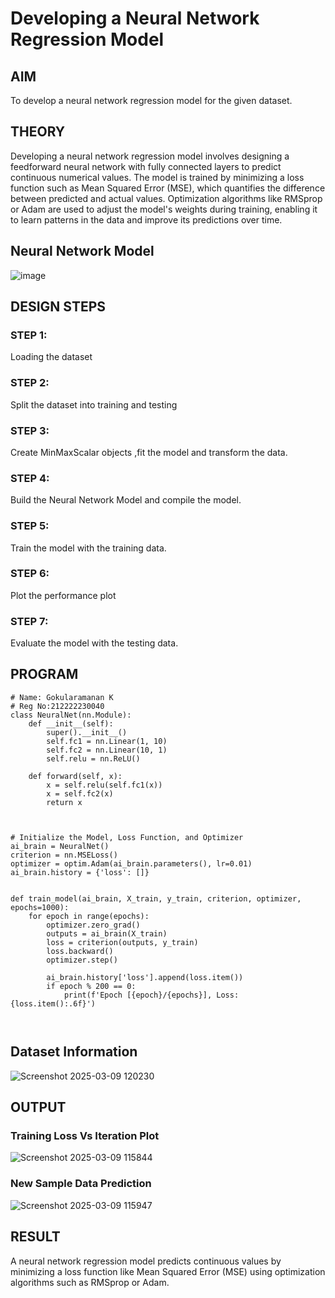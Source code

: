 # Developing a Neural Network Regression Model

## AIM

To develop a neural network regression model for the given dataset.

## THEORY
Developing a neural network regression model involves designing a feedforward neural network with fully connected layers to predict continuous numerical values. The model is trained by minimizing a loss function such as Mean Squared Error (MSE), which quantifies the difference between predicted and actual values. Optimization algorithms like RMSprop or Adam are used to adjust the model's weights during training, enabling it to learn patterns in the data and improve its predictions over time.

## Neural Network Model

![image](https://github.com/user-attachments/assets/3406031d-4fec-4a87-8b24-c76620035fd3)


## DESIGN STEPS

### STEP 1:

Loading the dataset

### STEP 2:

Split the dataset into training and testing

### STEP 3:

Create MinMaxScalar objects ,fit the model and transform the data.

### STEP 4:

Build the Neural Network Model and compile the model.

### STEP 5:

Train the model with the training data.

### STEP 6:

Plot the performance plot

### STEP 7:

Evaluate the model with the testing data.

## PROGRAM
```
# Name: Gokularamanan K
# Reg No:212222230040
class NeuralNet(nn.Module):
    def __init__(self):
        super().__init__()
        self.fc1 = nn.Linear(1, 10)
        self.fc2 = nn.Linear(10, 1)
        self.relu = nn.ReLU()

    def forward(self, x):
        x = self.relu(self.fc1(x))
        x = self.fc2(x)
        return x


```
```

# Initialize the Model, Loss Function, and Optimizer
ai_brain = NeuralNet()
criterion = nn.MSELoss()
optimizer = optim.Adam(ai_brain.parameters(), lr=0.01)
ai_brain.history = {'loss': []}

```

```

def train_model(ai_brain, X_train, y_train, criterion, optimizer, epochs=1000):
    for epoch in range(epochs):
        optimizer.zero_grad()
        outputs = ai_brain(X_train)
        loss = criterion(outputs, y_train)
        loss.backward()
        optimizer.step()

        ai_brain.history['loss'].append(loss.item())
        if epoch % 200 == 0:
            print(f'Epoch [{epoch}/{epochs}], Loss: {loss.item():.6f}')



```
## Dataset Information

![Screenshot 2025-03-09 120230](https://github.com/user-attachments/assets/4f666bfc-0cb6-48f4-997c-5a532c142fcd)



## OUTPUT

### Training Loss Vs Iteration Plot

![Screenshot 2025-03-09 115844](https://github.com/user-attachments/assets/4e289032-dfd7-4f3e-9ec8-1cd89016d7f6)



### New Sample Data Prediction

![Screenshot 2025-03-09 115947](https://github.com/user-attachments/assets/571b1c92-4783-4930-8b7b-f670d64e767e)



## RESULT
A neural network regression model predicts continuous values by minimizing a loss function like Mean Squared Error (MSE) using optimization algorithms such as RMSprop or Adam.
